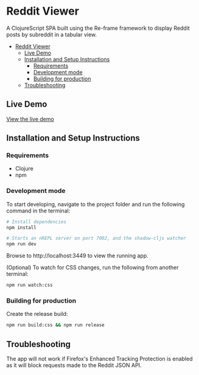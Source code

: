 # Reddit Viewer

A ClojureScript SPA built using the Re-frame framework to display Reddit posts by subreddit in a tabular view.

- [Reddit Viewer](#reddit-viewer)
  - [Live Demo](#live-demo)
  - [Installation and Setup Instructions](#installation-and-setup-instructions)
    - [Requirements](#requirements)
    - [Development mode](#development-mode)
    - [Building for production](#building-for-production)
  - [Troubleshooting](#troubleshooting)

## Live Demo

[View the live demo](https://reddit-viewer.danielhugh.vercel.app/)

## Installation and Setup Instructions

### Requirements

* Clojure
* npm

### Development mode

To start developing, navigate to the project folder and run the following command in the terminal:

```bash
# Install dependencies
npm install

# Starts an nREPL server on port 7002, and the shadow-cljs watcher
npm run dev
```

Browse to http://localhost:3449 to view the running app.

(Optional) To watch for CSS changes, run the following from another terminal:

```bash
npm run watch:css
```

### Building for production

Create the release build:

```bash
npm run build:css && npm run release
```

## Troubleshooting

The app will not work if Firefox's Enhanced Tracking Protection is enabled as it will block requests made to the Reddit JSON API.
